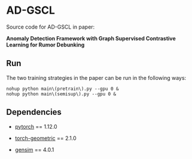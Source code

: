 # AD-GSCL

Source code for AD-GSCL in paper: 

**Anomaly Detection Framework with Graph Supervised Contrastive Learning for Rumor Debunking**

## Run

The two training strategies in the paper can be run in the following ways:

```shell script
nohup python main\(pretrain\).py --gpu 0 &
nohup python main\(semisup\).py --gpu 0 &
```

## Dependencies

- [pytorch](https://pytorch.org/) == 1.12.0

- [torch-geometric](https://github.com/pyg-team/pytorch_geometric) == 2.1.0

- [gensim](https://radimrehurek.com/gensim/index.html) == 4.0.1